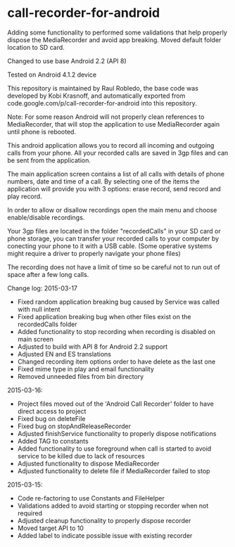 # call-recorder-for-android

Adding some functionality to performed some validations that help properly dispose the MediaRecorder and avoid app breaking. Moved default folder location to SD card.

Changed to use base Android 2.2 (API 8)

Tested on Android 4.1.2 device

This repository is maintained by Raul Robledo, the base code was developed by Kobi Krasnoff, and automatically exported from code.google.com/p/call-recorder-for-android into this repository.

Note: For some reason Android will not properly clean references to MediaRecorder, that will stop the application to use MediaRecorder again until phone is rebooted.

This android application allows you to record all incoming and outgoing calls from your phone. All your recorded calls are saved in 3gp files and can be sent from the application.

The main application screen contains a list of all calls with details of phone numbers, date and time of a call. By selecting one of the items the application will provide you with 3 options: erase record, send record and play record.

In order to allow or disallow recordings open the main menu and choose enable/disable recordings.

Your 3gp files are located in the folder "recordedCalls" in your SD card or phone storage, you can transfer your recorded calls to your computer by conecting your phone to it with a USB cable. (Some operative systems might require a driver to properly navigate your phone files)

The recording does not have a limit of time so be careful not to run out of space after a few long calls.

Change log:
2015-03-17
- Fixed random application breaking bug caused by Service was called with null intent
- Fixed application breaking bug when other files exist on the recordedCalls folder
- Added functionality to stop recording when recording is disabled on main screen
- Adjusted to build with API 8 for Android 2.2 support
- Adjusted EN and ES translations
- Changed recording item options order to have delete as the last one
- Fixed mime type in play and email functionality
- Removed unneeded files from bin directory

2015-03-16:
- Project files moved out of the 'Android Call Recorder' folder to have direct access to project
- Fixed bug on deleteFile
- Fixed bug on stopAndReleaseRecorder
- Adjusted finishService functionality to properly dispose notifications
- Added TAG to constants
- Added functionality to use foreground when call is started to avoid service to be killed due to lack of resources
- Adjusted functionality to dispose MediaRecorder
- Adjusted functionality to delete file if MediaRecorder failed to stop

2015-03-15:
- Code re-factoring to use Constants and FileHelper
- Validations added to avoid starting or stopping recorder when not required
- Adjusted cleanup functionality to properly dispose recorder
- Moved target API to 10
- Added label to indicate possible issue with existing recorder

